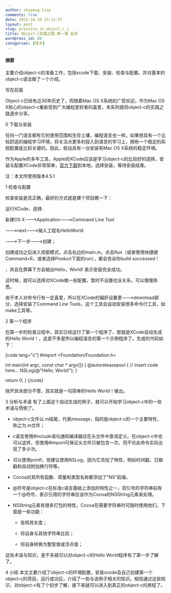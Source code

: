```yaml
---
author: shupeng.lisp
comments: true
date: 2012-10-10 23:11:57
layout: post
slug: practice_in_object_c_j
title: Object-c实践之路:第一章 起步
wordpress_id: 86
categories: [技术]
---
```


#### 摘要


主要介绍object-c的准备工作，包括xcode下载、安装、检查与配置。并对基本的object-c语法做了一个介绍。

写在前面

Object-c已经有近30年历史了，而随着Mac OS X系统的广受欢迎，作为Mac OS X核心的object-c重新受到广大编程爱好者的喜爱，本系列就将object-c的实践之路逐步分享。

0 下载与安装

任何一门语言都有它的使用范围和生存土壤，编程语言也一样。如果想具有一个比较舒适的编程学习环境，将关注点更多的投入到语言的学习上，拥有一个稳定的系统配置是比较关键的。因此，假设具有一台安装有Mac OS X系统的稳定环境。

作为Apple的多年工具，Apple的XCode应该是学习object-c的比较好的选择，安装与配置XCode非常简单，[官方下载](https://developer.apple.com/xcode/)到本地，选择安装，等待安装结束。

注：本文所使用版本4.5.1

<!--break-->

1 检查与配置

检查安装是否正确，最好的方式就是建个项目瞧一下：

运行XCode，选择:

新建OS X--->Application--->Command Line Tool

--->next--->输入工程名HelloWorld

--->下一步--->创建；

创建成功之后进入视窗模式，点击右边的main.m，点击Run（或者使用快捷键Command+R，或者选择Product下面的run），都会告诉你build successed！

，并且在屏幕下方会输出Hello，World! 表示安装完全成功。

这时候，就可以选择对XCode做一些配置，暂时不设置也没关系，可以慢慢熟悉。

由于本人对命令行有一定喜爱，所以在XCode的偏好设置里--->download部分，选择安装了Command Line Tools，这个工具会自动安装很多命令行工具，如make工具等。

2 第一个程序

在第一步的检查过程中，其实已经运行了第一个程序了，那就是XCode自动生成的Hello World！，这差不多是所以编程语言的第一个示例程序了。生成的代码如下：

[code lang="c"]
#import <Foundation/Foundation.h>

int main(int argc, const char * argv[])
{
@autoreleasepool {
// insert code here...
NSLog(@"Hello, World!");
}

return 0;
}
[/code]

抛开其余部分不管，其实就是一句简单的Hello World！输出。

3 分析与术语
有了上面这个自动生成的例子，就可以开始学习object-c中的一些术语与惯例了。



	
  * object-c文件以.m结尾，代表message，指的是object-c的一个主要特性，称之为.m文件；

	
  * c语言使用#include语句通知编译器应在头文件中查询定义。在object-c中也可以这样，但使用#import可保证头文件只被包含一次，而不论此命令实际出现了多少次。

	
  * 可以使用printf，但建议使用NSLog，因为它添加了特性，例如时间戳、日期戳和自动附加换行符等。

	
  * Cocoa对其所有函数、常量和类型名称都添加了“NS”前缀。

	
  * @符号是object-c在标准c语言基础上添加的特性之一，双引号的字符串前有一个@符号，表示引用的字符串应该作为Cocoa的NSString元素来处理。

	
  * NSString元素有很多打包的特性，Cocoa在需要字符串时可随时使用他们。下面是一些功能：

	
    * 告知其长度；

	
    * 将自身与其他字符串比较；

	
    * 将自身转换为整型值或浮点值；





这些术语与知识，差不多就可以对object-c的Hello World程序有了第一步了解了。

4 小结
本文主要介绍了object-c的环境配置，安装xcode及自己创建第一个object-c的项目。运行成功后，介绍了一些与该例子相关的知识。相信通过这些知识，对object-c有了个初步了解，接下来就可以进入到真正的object-c的旅程了。
